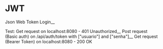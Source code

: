 # JWT
Json Web Token Login__

Test:
Get request on localhost:8080 - 401 Unauthorized__
Post request (Basic auth) on /api/auth/token with ["usuario"] and ["senha"]__
Get request (Bearer Token) on localhost:8080 - 200 OK
